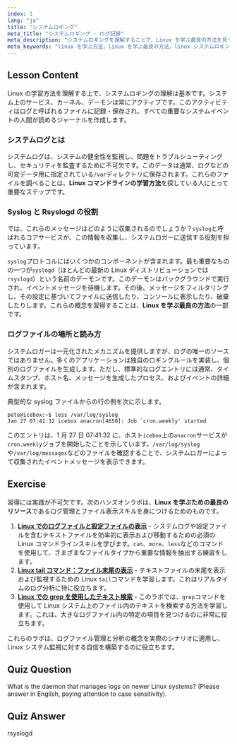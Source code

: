 ```yaml
---
index: 1
lang: "ja"
title: "システムロギング"
meta_title: "システムロギング - ログ記録"
meta_description: "システムロギングを理解することで、Linux を学ぶ最良の方法を見つけましょう。このガイドでは、syslog、rsyslogd、および/var/log 内のログファイルの見つけ方と読み方について説明します。無料のオンライン Linux コースの重要な要素です。"
meta_keywords: "linux を学ぶ方法，linux を学ぶ最良の方法，linux システムロギング，syslog, rsyslogd, var log, システムログ，linux コマンドラインを学ぶ，linux を学ぶための最良のリソース"
---
```


## Lesson Content

Linux の学習方法を理解する上で、システムロギングの理解は基本です。システム上のサービス、カーネル、デーモンは常にアクティブです。このアクティビティはログと呼ばれるファイルに記録・保存され、すべての重要なシステムイベントの人間が読めるジャーナルを作成します。

### システムログとは

システムログは、システムの健全性を監視し、問題をトラブルシューティングし、セキュリティを監査するために不可欠です。このデータは通常、ログなどの可変データ用に指定されている`/var`ディレクトリに保存されます。これらのファイルを調べることは、**Linux コマンドラインの学習方法**を探している人にとって重要なステップです。

### Syslog と Rsyslogd の役割

では、これらのメッセージはどのように収集されるのでしょうか？`syslog`と呼ばれるコアサービスが、この情報を収集し、システムロガーに送信する役割を担っています。

`syslog`プロトコルにはいくつかのコンポーネントが含まれます。最も重要なものの一つが`syslogd`（ほとんどの最新の Linux ディストリビューションでは`rsyslogd`）という名前のデーモンです。このデーモンはバックグラウンドで実行され、イベントメッセージを待機します。その後、メッセージをフィルタリングし、その設定に基づいてファイルに送信したり、コンソールに表示したり、破棄したりします。これらの概念を習得することは、**Linux を学ぶ最良の方法**の一部です。

### ログファイルの場所と読み方

システムロガーは一元化されたメカニズムを提供しますが、ログの唯一のソースではありません。多くのアプリケーションは独自のロギングルールを実装し、個別のログファイルを生成します。ただし、標準的なログエントリには通常、タイムスタンプ、ホスト名、メッセージを生成したプロセス、およびイベントの詳細が含まれます。

典型的な syslog ファイルからの行の例を次に示します。

```plaintext
pete@icebox:~$ less /var/log/syslog
Jan 27 07:41:32 icebox anacron[4650]: Job `cron.weekly' started
```

このエントリは、1 月 27 日 07:41:32 に、ホスト`icebox`上の`anacron`サービスが`cron.weekly`ジョブを開始したことを示しています。`/var/log/syslog`や`/var/log/messages`などのファイルを確認することで、システムロガーによって収集されたイベントメッセージを表示できます。

## Exercise

習得には実践が不可欠です。次のハンズオンラボは、**Linux を学ぶための最良のリソース**であるログ管理とファイル表示スキルを身につけるためのものです。

1. **[Linux でのログファイルと設定ファイルの表示](https://labex.io/ja/labs/linux-viewing-log-and-configuration-files-in-linux-387914)** - システムログや設定ファイルを含むテキストファイルを効率的に表示および移動するための必須の Linux コマンドラインスキルを学びます。`cat`、`more`、`less`などのコマンドを使用して、さまざまなファイルタイプから重要な情報を抽出する練習をします。
2. **[Linux tail コマンド：ファイル末尾の表示](https://labex.io/ja/labs/linux-linux-tail-command-file-end-display-214303)** - テキストファイルの末尾を表示および監視するための Linux `tail`コマンドを学習します。これはリアルタイムのログ分析に特に役立ちます。
3. **[Linux での grep を使用したテキスト検索](https://labex.io/ja/labs/comptia-search-text-with-grep-in-linux-590841)** - このラボでは、`grep`コマンドを使用して Linux システム上のファイル内のテキストを検索する方法を学習します。これは、大きなログファイル内の特定の項目を見つけるのに非常に役立ちます。

これらのラボは、ログファイル管理と分析の概念を実際のシナリオに適用し、Linux システム監視に対する自信を構築するのに役立ちます。

## Quiz Question

What is the daemon that manages logs on newer Linux systems? (Please answer in English, paying attention to case sensitivity).

## Quiz Answer

rsyslogd
